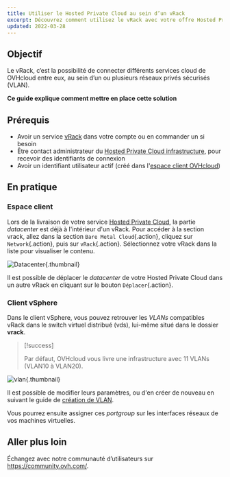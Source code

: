 ```yaml
---
title: Utiliser le Hosted Private Cloud au sein d’un vRack
excerpt: Découvrez comment utilisez le vRack avec votre offre Hosted Private Cloud
updated: 2022-03-28
---
```


## Objectif

Le vRack, c’est la possibilité de connecter différents services cloud de OVHcloud entre eux, au sein d’un ou plusieurs réseaux privés sécurisés (VLAN).

**Ce guide explique comment mettre en place cette solution**

## Prérequis

- Avoir un service [vRack](https://www.ovh.com/fr/solutions/vrack/) dans votre compte ou en commander un si besoin
- Être contact administrateur du [Hosted Private Cloud infrastructure](https://www.ovhcloud.com/fr/enterprise/products/hosted-private-cloud/), pour recevoir des identifiants de connexion
- Avoir un identifiant utilisateur actif (créé dans l'[espace client OVHcloud](https://www.ovh.com/auth/?action=gotomanager&from=https://www.ovh.com/fr/&ovhSubsidiary=fr))

## En pratique

### Espace client

Lors de la livraison de votre service [Hosted Private Cloud](https://www.ovhcloud.com/fr/enterprise/products/hosted-private-cloud/), la partie *datacenter* est déjà à l'intérieur d'un vRack. Pour accéder à la section vrack, allez dans la section `Bare Metal Cloud`{.action}, cliquez sur `Network`{.action}, puis sur `vRack`{.action}. Sélectionnez votre vRack dans la liste pour visualiser le contenu.

![Datacenter](images/vRackDatacenter.PNG){.thumbnail}

Il est possible de déplacer le *datacenter* de votre Hosted Private Cloud dans un autre vRack en cliquant sur le bouton `Déplacer`{.action}.

### Client vSphere

Dans le client vSphere, vous pouvez retrouver les *VLANs* compatibles vRack dans le switch virtuel distribué (vds), lui-même situé dans le dossier **vrack**.

> [!success]
>
> Par défaut, OVHcloud vous livre une infrastructure avec 11 VLANs (VLAN10 à VLAN20).
>

![vlan](images/vRackVsphere.png){.thumbnail}

Il est possible de modifier leurs paramètres, ou d'en créer de nouveau en suivant le guide de [création de VLAN](/pages/hosted_private_cloud/hosted_private_cloud_powered_by_vmware/creation_vlan).

Vous pourrez ensuite assigner ces *portgroup* sur les interfaces réseaux de vos machines virtuelles.

## Aller plus loin

Échangez avec notre communauté d’utilisateurs sur <https://community.ovh.com/>.
